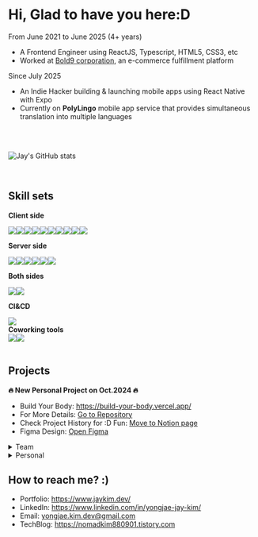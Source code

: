 Hi, Glad to have you here:D
==================================

From June 2021 to June 2025 (4+ years)
- A Frontend Engineer using ReactJS, Typescript, HTML5, CSS3, etc
- Worked at [Bold9 corporation](https://bold-9.com/), an e-commerce fulfillment platform

Since July 2025
- An Indie Hacker building & launching mobile apps using React Native with Expo
- Currently on <b>PolyLingo</b> mobile app service that provides simultaneous translation into multiple languages

<br/><br/>

![Jay's GitHub stats](https://github-readme-stats.vercel.app/api?username=JayKim88&show_icons=true&bg_color=white&title_color=2f2e33&text_color=03925e&icon_color=d5d6d2)

<br/>

<h2>Skill sets</h2>

<strong>Client side</strong>
<div style="display:flex;">
  <img src="https://img.shields.io/badge/HTML5-E34F26?style=for-the-badge&logo=HTML5&logoColor=white" />
  <img src="https://img.shields.io/badge/CSS3-1572B6?style=for-the-badge&logo=CSS3&logoColor=white" />
  <img src="https://img.shields.io/badge/JavaScript-F7DF1E?style=for-the-badge&logo=JavaScript&logoColor=white" />
  <img src="https://img.shields.io/badge/TypeScript-007ACC?style=for-the-badge&logo=typescript&logoColor=white" />
  <img src="https://img.shields.io/badge/React-61DAFB?style=for-the-badge&logo=React&logoColor=white" />
  <img src="https://img.shields.io/badge/Apollo%20Client-311C87?style=for-the-badge&logo=Apollo%20GraphQL&logoColor=white" />  
  <img src="https://img.shields.io/badge/Three.js-000000?style=for-the-badge&logo=three.js&logoColor=white" />
  <img src="https://img.shields.io/badge/React%20Native-61DAFB?style=for-the-badge&logo=React&logoColor=white" />
  <img src="https://img.shields.io/badge/Tailwind_CSS-grey?style=for-the-badge&logo=tailwind-css&logoColor=38B2AC" />
  <img src="https://img.shields.io/badge/Vite-646CFF?style=for-the-badge&logo=Vite&logoColor=white" />  
</div>

<strong>Server side</strong>
<div style="display:flex;">
  <img src="https://img.shields.io/badge/Node.js-339933?style=for-the-badge&logo=Node.js&logoColor=white" />
  <img src="https://img.shields.io/badge/TypeScript-007ACC?style=for-the-badge&logo=typescript&logoColor=white" />
  <img src="https://img.shields.io/badge/MongoDB-4DB33D?style=for-the-badge&logo=mongodb&logoColor=white" />
  <img src="https://img.shields.io/badge/Google%20Cloud-4285F4?&style=for-the-badge&logo=Google%20Cloud&logoColor=white" />
  <img src="https://img.shields.io/badge/Vercel-000000?style=for-the-badge&logo=vercel&logoColor=white" />
  <img src="https://img.shields.io/badge/firebase-ffca28?style=for-the-badge&logo=firebase&logoColor=black" />
</div>

<strong>Both sides</strong>
<div style="display:flex;">
  <img src="https://img.shields.io/badge/Next.js-000000?style=for-the-badge&logo=Next.js&logoColor=white" />
  <img src="https://img.shields.io/badge/GraphQL-E10098?style=for-the-badge&logo=GraphQL&logoColor=white" />
</div>

<strong>CI&CD</strong>
<div style="display:flex;">
<img src="https://img.shields.io/badge/GitHub%20Actions-2088FF?style=for-the-badge&logo=GitHub-Actions&logoColor=white" />
</div>
<strong>Coworking tools</strong>
<div style="display:flex;">
  <img src="https://img.shields.io/badge/Figma-F24E1E?style=for-the-badge&logo=Figma&logoColor=white" />
  <img src="https://img.shields.io/badge/Slack-4A154B?style=for-the-badge&logo=Slack&logoColor=white" />  
</div>

<br/>

<h2>Projects</h2>

<b>🔥 New Personal Project on Oct.2024 🔥</b>

- Build Your Body: https://build-your-body.vercel.app/
- For More Details: [Go to Repository](https://github.com/JayKim88/build-your-body?tab=readme-ov-file#build-your-body)
- Check Project History for :D Fun: [Move to Notion page](https://jay-global.notion.site/Build-Your-Body-84e9378c4266402b851205d44a40be79?pvs=4)
- Figma Design: [Open Figma](https://www.figma.com/design/w0724tFpVxA2GI8WTq6amB/BYB_Build-Your-Body?node-id=0-1&t=zrJF3qpKzQI8tets-1)

<details>
  <summary>Team</summary>
  
  - Royal Diary(Front-end position)
    - <a href="https://royal-diary.web.app/">Go to Service</a>
    - <a href="https://github.com/codestates/RoyalDiary-client/wiki/">Go to Wiki</a>
    - <a href="https://bit.ly/3s0dbCQ">Go to Project PPT</a>
  
  - Home Made(Back-end position)
    - <a href="https://github.com/codestates/Homemade-client/wiki/HOMEMADE-WIKI">Go to Wiki</a><br>      
    - <a href="https://bit.ly/3ttJgUc">Go to Project PPT</a><br>      
</details>

<details>
  <summary>Personal</summary>
  
  - JPortfolio-v1: https://jay-portfolio-487aa.web.app/
  - Covid19 Tracker: https://covid-19-tracker-124a9.web.app/
  - JStargram: https://j-star-gram.firebaseapp.com/
  - To Do List: https://jaykim88.github.io/Vanilla_JS/
</details>






<h2>How to reach me? :)</h2>

- Portfolio: https://www.jaykim.dev/
- LinkedIn: https://www.linkedin.com/in/yongjae-jay-kim/
- Email: <a href="mailto:yongjae.kim.dev@gmail.com">yongjae.kim.dev@gmail.com</a>
- TechBlog: https://nomadkim880901.tistory.com
  
<!--
**JayKim88/JayKim88** is a ✨ _special_ ✨ repository because its `README.md` (this file) appears on your GitHub profile.

Here are some ideas to get you started:

- 🔭 I’m currently working on ...
- 🌱 I’m currently learning ...
- 👯 I’m looking to collaborate on ...
- 🤔 I’m looking for help with ...
- 💬 Ask me about ...
- 📫 How to reach me: ...
- 😄 Pronouns: ...
- ⚡ Fun fact: ...
-->
